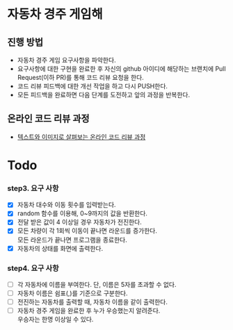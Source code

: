 # 자동차 경주 게임해
## 진행 방법
* 자동차 경주 게임 요구사항을 파악한다.
* 요구사항에 대한 구현을 완료한 후 자신의 github 아이디에 해당하는 브랜치에 Pull Request(이하 PR)를 통해 코드 리뷰 요청을 한다.
* 코드 리뷰 피드백에 대한 개선 작업을 하고 다시 PUSH한다.
* 모든 피드백을 완료하면 다음 단계를 도전하고 앞의 과정을 반복한다.

## 온라인 코드 리뷰 과정
* [텍스트와 이미지로 살펴보는 온라인 코드 리뷰 과정](https://github.com/next-step/nextstep-docs/tree/master/codereview)


# Todo
### step3. 요구 사항
-[x] 자동차 대수와 이동 횟수를 입력받는다.
-[x] random 함수를 이용해, 0~9까지의 값을 반환한다.
-[x] 전달 받은 값이 4 이상일 경우 자동차가 전진한다.
-[x] 모든 차량이 각 1회씩 이동이 끝나면 라운드를 증가한다.  
    모든 라운드가 끝나면 프로그램을 종료한다.
-[x] 자동차의 상태를 화면에 출력한다.

### step4. 요구 사항

-[ ] 각 자동차에 이름을 부여한다. 단, 이름은 5자를 초과할 수 없다.
-[ ] 자동차 이름은 쉼표(,)를 기준으로 구분한다.
-[ ] 전진하는 자동차를 출력할 때, 자동차 이름을 같이 출력한다.
-[ ] 자동차 경주 게임을 완료한 후 누가 우승했는지 알려준다. <br>우승자는 한명 이상일 수 있다.
